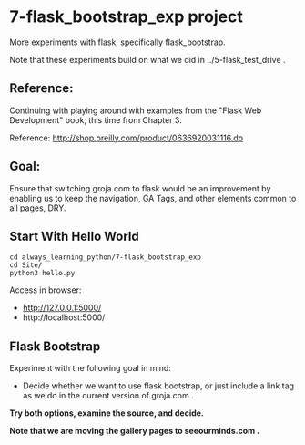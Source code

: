 
# 7-flask_bootstrap_exp project

More experiments with flask, specifically flask_bootstrap.

Note that these experiments build on what we did in ../5-flask_test_drive .

## Reference:

Continuing with playing around with examples from the "Flask Web Development" book, this time from Chapter 3.

Reference: http://shop.oreilly.com/product/0636920031116.do

## Goal:

Ensure that switching groja.com to flask would be an improvement by enabling us to keep the navigation, GA Tags,
and other elements common to all pages, DRY.

## Start With Hello World

```
cd always_learning_python/7-flask_bootstrap_exp
cd Site/
python3 hello.py
```

Access in browser:

* http://127.0.0.1:5000/
* http://localhost:5000/

## Flask Bootstrap

Experiment with the following goal in mind:

* Decide whether we want to use flask bootstrap, or just include a link tag as we do in the current version of groja.com .

**Try both options, examine the source, and decide.**

**Note that we are moving the gallery pages to seeourminds.com .**

